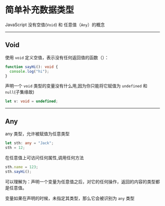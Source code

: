 # 简单补充数据类型

JavaScript 没有空值(`Void`) 和 任意值（`Any`）的概念

---

## Void

使用 `void` 定义空值，表示没有任何返回值的函数（）：

```typescript
function sayHi(): void {
  console.log("hi");
}
```

声明一个 `void` 类型的变量没有什么用,因为你只能将它赋值为 `undefined` 和 `null`(子集缘故)

```typescript
let v: void = undefined;
```

---

## Any

any 类型，允许被赋值为任意类型

```typescript
let sth: any = "Jack";
sth = 12;
```

在任意值上可访问任何属性,调用任何方法

```typescript
sth.name = 123;
sth.sayHi();
```

可以理解为：声明一个变量为任意值之后，对它的任何操作，返回的内容的类型都是任意值。

变量如果在声明的时候，未指定其类型，那么它会被识别为 `any` 类型
